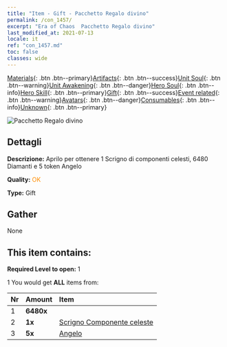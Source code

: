 ```yaml
---
title: "Item - Gift - Pacchetto Regalo divino"
permalink: /con_1457/
excerpt: "Era of Chaos  Pacchetto Regalo divino"
last_modified_at: 2021-07-13
locale: it
ref: "con_1457.md"
toc: false
classes: wide
---
```

 [Materials](/ItemsIT/){: .btn .btn--primary}[Artifacts](/ItemsIT/Artifacts/){: .btn .btn--success}[Unit Soul](/ItemsIT/UnitSoul/){: .btn .btn--warning}[Unit Awakening](/ItemsIT/UnitAwakening/){: .btn .btn--danger}[Hero Soul](/ItemsIT/HeroSoul/){: .btn .btn--info}[Hero Skill](/ItemsIT/HeroSkill/){: .btn .btn--primary}[Gift](/ItemsIT/Gift/){: .btn .btn--success}[Event related](/ItemsIT/Events/){: .btn .btn--warning}[Avatars](/ItemsIT/Avatars/){: .btn .btn--danger}[Consumables](/ItemsIT/Consumables/){: .btn .btn--info}[Unknown](/ItemsIT/Unknown/){: .btn .btn--primary}

 ![Pacchetto Regalo divino](/images/t/i_907071.png)

## Dettagli
 **Descrizione:** Aprilo per ottenere 1 Scrigno di componenti celesti, 6480 Diamanti e 5 token Angelo

 **Quality:** <span style="color: #FF8C00">OK</span>

 **Type:** Gift

## Gather

  None

## This item contains:

 **Required Level to open:** 1

 1 You would get **ALL** items  from:

  | Nr | Amount |     Item    |
  |:---|:-------|:------------|
  | 1 |  **6480x** | <i class="fas fa-gem"/> |  | 
  | 2 |  **1x** | [Scrigno Componente celeste](/ItemsIT/con_1354/) |  | 
  | 3 |  **5x** | [Angelo](/ItemsIT/unt_196/) |  | 
